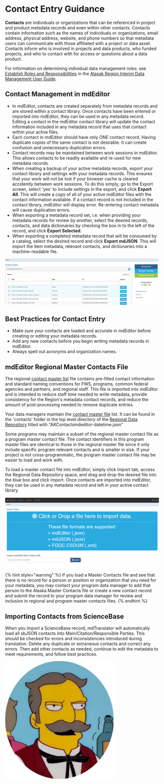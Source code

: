 # Contact Entry Guidance

**Contacts** are individuals or organizations that can be referenced in project and product metadata records and even within other contacts.  Contacts contain information such as the names of individuals or organizations, email address, physical address, website, and phone numbers so that metadata users can communicate with those affiliated with a project or data asset.  Contacts inform who is involved in projects and data products, who funded projects, and who to contact with for access or questions about a data product.



For information on determining individual data management roles: see [Establish Roles and Responsibilities](https://ak-region-dst.gitbook.io/alaska-region-interim-data-management-user-guide/four-fundamental-activities-of-data-management/establish-roles-and-responsibilities) in the [Alasak Region Interim Data Management User Guide](https://ak-region-dst.gitbook.io/alaska-region-interim-data-management-user-guide/).

## Contact Management in mdEditor

* In mdEditor, contacts are created separately from metadata records and are stored within a contact library. Once contacts have been entered or imported into mdEditor, they can be used in any metadata record.  Editing a contact in the mdEditor contact library will update the contact information included in any metadata record that uses that contact within your active files.
* Each contact in mdEditor should have only ONE contact record. Having duplicate copies of the same contact is not desirable. It can create confusion and unnecessary duplication errors.
* Contact records may be maintained between work sessions in mdEditor. This allows contacts to be readily available and re-used for new metadata records.
* When creating a backup of your active metadata records, export your contact library and settings with your metadata records.  This ensures that your work will not be lost if your browser cache is cleared accidently between work sessions.  To do this simply, go to the Export screen, select 'yes' to include settings in the export, and click **Export All**.  This will create a copy of all of your active mdEditor files with the contact information available.  If a contact record is not included in the contact library, mdEditor will display error.  Re-entering contact metadata will cause duplication errors.
* When exporting a metadata record set, i.e. when providing your metadata records for review by another,  select the desired records, contacts, and data dictionaries by checking the box in to the left of the record, and click **Export Selected**.
* When exporting a completed metadata record that will be consumed by a catalog, select the desired record and click **Export mdJSON**.  This will export the item metadata, relevant contacts, and dictionaries into a machine-readable file.&#x20;

![Export View includes 3 options on the right side:  Export all, Export Selected, and Export mdJSON](<../.gitbook/assets/image (42).png>)

## Best Practices for Contact Entry

* Make sure your contacts are loaded and accurate in mdEditor before creating or editing your metadata records.&#x20;
* Add any new contacts before you begin writing metadata records in mdEditor.
* Always spell out acronyms and organization names.

## mdEditor Regional Master Contacts File

The regional [contact master list](../alaska-region-tools/contact-master-list.md) file contains pre-filled contact information and standard naming conventions for FWS, programs, common federal agencies and partners, and regional staff. This file is imported into mdEditor and is intended to reduce staff time needed to write metadata, provide consistency for the Region's metadata contact records, and reduce the amount of post-processing needed to remove duplicate entries.

Your data managers maintain the [contact master file](../alaska-region-tools/contact-master-list.md) list.  It can be found in the 'contacts' folder in the top level directory of the [Regional Data Repository](broken-reference) titled with "AKContactsmdeditor-datetime.json"

Some programs may maintain a subset of the regional master contact file as a program master contact file.  The contact identifiers in this program master files are identical to those in the regional master file since it only include specific program relevant contacts and is smaller in size.  If your project is not cross-programmatic, the program master contact file may be easier to load and work with.

To load a master contact file into mdEditor, simply click Import tab, access the Regional Data Repository space, and drag and drop the desired file into the blue box and click import. Once contacts are imported into mdEditor, they can be used in any metadata record and left in your active contact library.

![Import screen in mdEditor](<../.gitbook/assets/image (14).png>)

{% hint style="warning" %}
If you load a Master Contacts file and see that there is no record for a person or position or organization that you need for your metadata, you may contact your program data manager to add that person to the Alaska Master Contacts file or create a new contact record and submit the record to your program data manager for review and inclusion in regional and program master contacts files.&#x20;
{% endhint %}

## Importing Contacts from ScienceBase

When you import a ScienceBase record, mdTranslator will automatically load all sbJSON contacts into Main/Citation/Responsible Parties.  This should be checked for errors and inconsistencies introduced during translation.  Delete any duplicate or extraneous contacts and correct any errors. Then add other contacts as needed, continue to edit the metadata to meet requirements, and follow best practices.

<img src="../.gitbook/assets/image (49).png" alt="" data-size="line">
